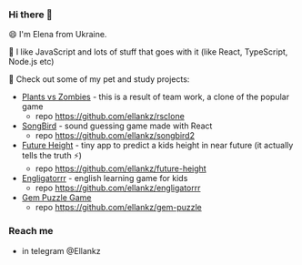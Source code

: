 ### Hi there 👋
😄 I'm Elena from Ukraine.

🔭 I like JavaScript and lots of stuff that goes with it (like React, TypeScript, Node.js etc)

👯 Check out some of my pet and study projects:
  - [Plants vs Zombies](https://plants-vs-zombies-rsclone.netlify.app/) - this is a result of team work, a clone of the popular game
    - repo https://github.com/ellankz/rsclone
  - [SongBird](https://ellankz-songbird.netlify.app/) - sound guessing game made with React
    - repo https://github.com/ellankz/songbird2
  - [Future Height](https://ellankz.github.io/future-height/) - tiny app to predict a kids height in near future (it actually tells the truth ⚡)
    - repo https://github.com/ellankz/future-height
  - [Engligatorrr](https://engligatorrr.netlify.app/) - english learning game for kids
    - repo https://github.com/ellankz/engligatorrr
  - [Gem Puzzle Game](https://gem-puzzle-ellankz.netlify.app/)
    - repo https://github.com/ellankz/gem-puzzle

### Reach me
  - in telegram @Ellankz
<!--
**ellankz/ellankz** is a ✨ _special_ ✨ repository because its `README.md` (this file) appears on your GitHub profile.

Here are some ideas to get you started:

- 🔭 I’m currently working on ...
- 🌱 I’m currently learning ...
- 👯 I’m looking to collaborate on ...
- 🤔 I’m looking for help with ...
- 💬 Ask me about ...
- 📫 How to reach me: ...
- 😄 Pronouns: ...
- ⚡ Fun fact: ...
-->
